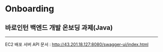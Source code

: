 # Onboarding
## 바로인턴 백엔드 개발 온보딩 과제(Java)

---

EC2 배포 서버 API 문서 : http://43.201.18.127:8080/swagger-ui/index.html



